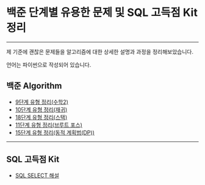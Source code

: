 # 백준 단계별 유용한 문제 및 SQL 고득점 Kit  정리
<hr>
제 기준에 괜찮은 문제들을 알고리즘에 대한 상세한 설명과 과정을 정리해보았습니다.
<p>언어는 파이썬으로 작성되어 있습니다.</p>
<h2>백준 Algorithm</h2>
<ul>
  <li>
    <a href='https://blog.naver.com/qkrdnjsrl0628/222523352857'>9단계 유형 정리(수학2)</a>
  </li>
  <li>
    <a href='https://blog.naver.com/qkrdnjsrl0628/222553630691'>10단계 유형 정리(재귀)</a>
  </li>
    <li>
    <a href='https://blog.naver.com/qkrdnjsrl0628/222534807422'>18단계 유형 정리(스택)</a>
  </li>
  <li>
    <a href='https://blog.naver.com/qkrdnjsrl0628/222532062186'>11단계 유형 정리(브루트 포스)</a>
  </li>
  <li>
    <a href='https://blog.naver.com/qkrdnjsrl0628/222569704333'>15단계 유형 정리(동적 계획법(DP))</a>
  </li>
</ul>
<hr>
<h2>SQL 고득점 Kit</h2>
<ul>
  <li>
    <a href='https://blog.naver.com/qkrdnjsrl0628/222590049269'>SQL SELECT 해설</a>
  </li>
